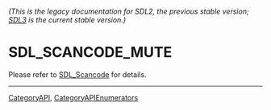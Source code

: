 ###### (This is the legacy documentation for SDL2, the previous stable version; [SDL3](https://wiki.libsdl.org/SDL3/) is the current stable version.)
# SDL_SCANCODE_MUTE

Please refer to [SDL_Scancode](SDL_Scancode) for details.

----
[CategoryAPI](CategoryAPI), [CategoryAPIEnumerators](CategoryAPIEnumerators)

